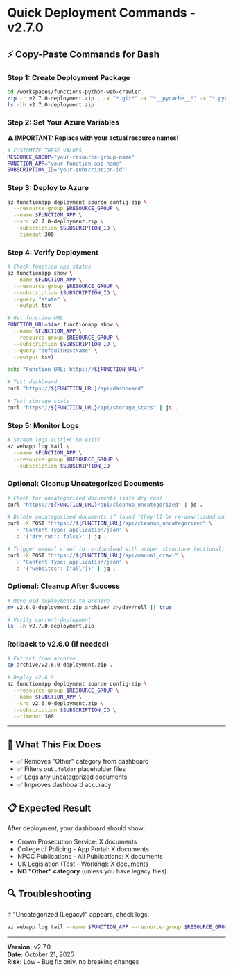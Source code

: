 # Quick Deployment Commands - v2.7.0

## ⚡ Copy-Paste Commands for Bash

### Step 1: Create Deployment Package
```bash
cd /workspaces/functions-python-web-crawler
zip -r v2.7.0-deployment.zip . -x "*.git*" -x "*__pycache__*" -x "*.pyc" -x "*tests/*" -x "*.md" -x "archive/*" -x "docs/*" -x ".vscode/*" -x ".devcontainer/*" -x "*.zip"
ls -lh v2.7.0-deployment.zip
```

### Step 2: Set Your Azure Variables
**⚠️ IMPORTANT: Replace with your actual resource names!**

```bash
# CUSTOMIZE THESE VALUES
RESOURCE_GROUP="your-resource-group-name"
FUNCTION_APP="your-function-app-name"
SUBSCRIPTION_ID="your-subscription-id"
```

### Step 3: Deploy to Azure
```bash
az functionapp deployment source config-zip \
  --resource-group $RESOURCE_GROUP \
  --name $FUNCTION_APP \
  --src v2.7.0-deployment.zip \
  --subscription $SUBSCRIPTION_ID \
  --timeout 300
```

### Step 4: Verify Deployment
```bash
# Check function app status
az functionapp show \
  --name $FUNCTION_APP \
  --resource-group $RESOURCE_GROUP \
  --subscription $SUBSCRIPTION_ID \
  --query "state" \
  --output tsv

# Get function URL
FUNCTION_URL=$(az functionapp show \
  --name $FUNCTION_APP \
  --resource-group $RESOURCE_GROUP \
  --subscription $SUBSCRIPTION_ID \
  --query "defaultHostName" \
  --output tsv)

echo "Function URL: https://${FUNCTION_URL}"

# Test dashboard
curl "https://${FUNCTION_URL}/api/dashboard"

# Test storage stats
curl "https://${FUNCTION_URL}/api/storage_stats" | jq .
```

### Step 5: Monitor Logs
```bash
# Stream logs (Ctrl+C to exit)
az webapp log tail \
  --name $FUNCTION_APP \
  --resource-group $RESOURCE_GROUP \
  --subscription $SUBSCRIPTION_ID
```

### Optional: Cleanup Uncategorized Documents
```bash
# Check for uncategorized documents (safe dry run)
curl "https://${FUNCTION_URL}/api/cleanup_uncategorized" | jq .

# Delete uncategorized documents if found (they'll be re-downloaded on next crawl)
curl -X POST "https://${FUNCTION_URL}/api/cleanup_uncategorized" \
  -H "Content-Type: application/json" \
  -d '{"dry_run": false}' | jq .

# Trigger manual crawl to re-download with proper structure (optional)
curl -X POST "https://${FUNCTION_URL}/api/manual_crawl" \
  -H "Content-Type: application/json" \
  -d '{"websites": ["all"]}' | jq .
```

### Optional: Cleanup After Success
```bash
# Move old deployments to archive
mv v2.6.0-deployment.zip archive/ 2>/dev/null || true

# Verify current deployment
ls -lh v2.7.0-deployment.zip
```

### Rollback to v2.6.0 (if needed)
```bash
# Extract from archive
cp archive/v2.6.0-deployment.zip .

# Deploy v2.6.0
az functionapp deployment source config-zip \
  --resource-group $RESOURCE_GROUP \
  --name $FUNCTION_APP \
  --src v2.6.0-deployment.zip \
  --subscription $SUBSCRIPTION_ID \
  --timeout 300
```

---

## 🎯 What This Fix Does

- ✅ Removes "Other" category from dashboard
- ✅ Filters out `.folder` placeholder files
- ✅ Logs any uncategorized documents
- ✅ Improves dashboard accuracy

## 📋 Expected Result

After deployment, your dashboard should show:
- Crown Prosecution Service: X documents
- College of Policing - App Portal: X documents  
- NPCC Publications - All Publications: X documents
- UK Legislation (Test - Working): X documents
- **NO "Other" category** (unless you have legacy files)

## 🔍 Troubleshooting

If "Uncategorized (Legacy)" appears, check logs:
```bash
az webapp log tail --name $FUNCTION_APP --resource-group $RESOURCE_GROUP | grep "without folder prefix"
```

---

**Version:** v2.7.0  
**Date:** October 21, 2025  
**Risk:** Low - Bug fix only, no breaking changes
